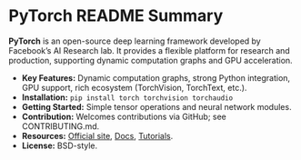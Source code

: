 # PyTorch README Summary

**PyTorch** is an open-source deep learning framework developed by Facebook’s AI Research lab. It provides a flexible platform for research and production, supporting dynamic computation graphs and GPU acceleration.

- **Key Features:** Dynamic computation graphs, strong Python integration, GPU support, rich ecosystem (TorchVision, TorchText, etc.).
- **Installation:** `pip install torch torchvision torchaudio`
- **Getting Started:** Simple tensor operations and neural network modules.
- **Contribution:** Welcomes contributions via GitHub; see CONTRIBUTING.md.
- **Resources:** [Official site](https://pytorch.org/), [Docs](https://pytorch.org/docs/), [Tutorials](https://pytorch.org/tutorials/).
- **License:** BSD-style.
